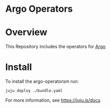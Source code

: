 Argo Operators
=============

# Overview
This Repository includes the operators for [Argo](https://argoproj.github.io)

# Install

To install the argo-operatorsm run:

`juju deploy ./bundle.yaml`

For more information, see https://juju.is/docs
